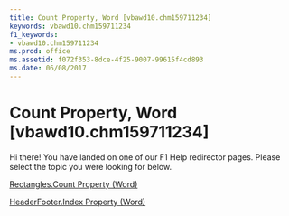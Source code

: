 ```yaml
---
title: Count Property, Word [vbawd10.chm159711234]
keywords: vbawd10.chm159711234
f1_keywords:
- vbawd10.chm159711234
ms.prod: office
ms.assetid: f072f353-8dce-4f25-9007-99615f4cd893
ms.date: 06/08/2017
---
```



# Count Property, Word [vbawd10.chm159711234]

Hi there! You have landed on one of our F1 Help redirector pages. Please select the topic you were looking for below.

[Rectangles.Count Property (Word)](http://msdn.microsoft.com/library/8f8df110-2656-af0c-850a-2f21ac57030c%28Office.15%29.aspx)

[HeaderFooter.Index Property (Word)](http://msdn.microsoft.com/library/5281c150-1a61-670f-6b1f-37c43b717126%28Office.15%29.aspx)



